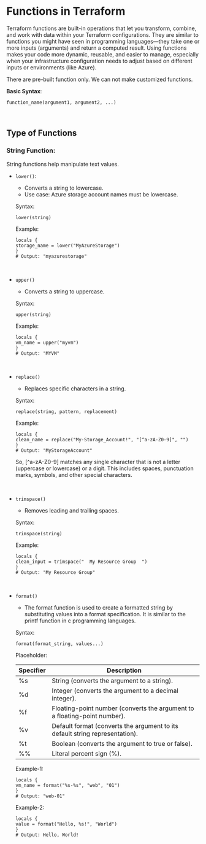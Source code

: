 # Functions in Terraform

Terraform functions are built-in operations that let you transform, combine, and work with data within your Terraform configurations. They are similar to functions you might have seen in programming languages—they take one or more inputs (arguments) and return a computed result. Using functions makes your code more dynamic, reusable, and easier to manage, especially when your infrastructure configuration needs to adjust based on different inputs or environments (like Azure).

There are pre-built function only. We can not make customized functions.

**Basic Syntax**:

```
function_name(argument1, argument2, ...)
```

<br>

## Type of Functions

### String Function:

  String functions help manipulate text values.

- ```lower()```:

  - Converts a string to lowercase.
  - Use case: Azure storage account names must be lowercase.
   
  Syntax:
  ```
  lower(string)
  ```

  Example:

  ```
  locals {
  storage_name = lower("MyAzureStorage")
  }
  # Output: "myazurestorage"
  ```

<br>

- ```upper()```

  - Converts a string to uppercase.
 
  Syntax:
  ```
  upper(string)
  ```

  Example:

  ```
  locals {
  vm_name = upper("myvm")
  }
  # Output: "MYVM"
  ```

<br>

- ```replace()```

  - Replaces specific characters in a string.
 
  Syntax:
  ```
  replace(string, pattern, replacement)
  ```

  Example:

  ```
  locals {
  clean_name = replace("My-Storage_Account!", "[^a-zA-Z0-9]", "")
  }
  # Output: "MyStorageAccount"
  ```

  So, [^a-zA-Z0-9] matches any single character that is not a letter (uppercase or lowercase) or a digit. This includes spaces, punctuation marks, symbols, and other special characters.

<br>

- ```trimspace()```

  - Removes leading and trailing spaces.
 
  Syntax:
  ```
  trimspace(string)
  ```

  Example:

  ```
  locals {
  clean_input = trimspace("  My Resource Group  ")
  }
  # Output: "My Resource Group"
  ```

<br>

- ```format()```

  -  The format function is used to create a formatted string by substituting values into a format specification. It is similar to the printf function in c programming languages.
 

  Syntax:
  ```
  format(format_string, values...)
  ```

  Placeholder:

  | **Specifier** | **Description**                                                              |
  |---------------|------------------------------------------------------------------------------|
  | %s            | String (converts the argument to a string).                                  |
  | %d            | Integer (converts the argument to a decimal integer).                        |
  | %f            | Floating-point number (converts the argument to a floating-point number).    |
  | %v            | Default format (converts the argument to its default string representation). |
  | %t            | Boolean (converts the argument to true or false).                            |
  | %%            | Literal percent sign (%).                                                    |

  Example-1:

  ```
  locals {
  vm_name = format("%s-%s", "web", "01")
  }
  # Output: "web-01"
  ```

  Example-2:

  ```
  locals {
  value = format("Hello, %s!", "World")
  }
  # Output: Hello, World!
  ```
